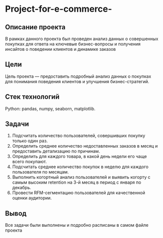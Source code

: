 # Project-for-e-commerce-
## Описание проекта
В рамках данного проекта был проведен анализ данных о совершенных покупках для ответа на ключевые бизнес-вопросы и получения инсайтов о поведении клиентов и динамике заказов

## Цели
Цель проекта — предоставить подробный анализ данных о покупках для понимания поведения клиентов и улучшения бизнес-стратегий.

## Стек технологий
Python: pandas, numpy, seaborn, matplotlib.

## Задачи
1) Подсчитать количество пользователей, совершивших покупку только один раз.
2) Определить среднее количество недоставленных заказов в месяц и предоставить детализацию по причинам.
3) Определить для каждого товара, в какой день недели его чаще всего покупают.
4) Подсчитать среднее количество покупок в неделю для каждого пользователя по месяцам.
5) Выполнить когортный анализ пользователей и выявить когорту с самым высоким retention на 3-й месяц в период с января по декабрь.
6) Провести RFM-сегментацию пользователей для качественной оценки аудитории.

## Вывод
Все задачи были выполнены и подробно расписаны в самом файле проекта
